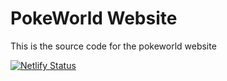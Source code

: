 # PokeWorld Website

This is the source code for the pokeworld website

[![Netlify Status](https://api.netlify.com/api/v1/badges/8710518c-615b-40e2-bf88-7e4a68bac35b/deploy-status)](https://app.netlify.com/sites/pokeworld/deploys)